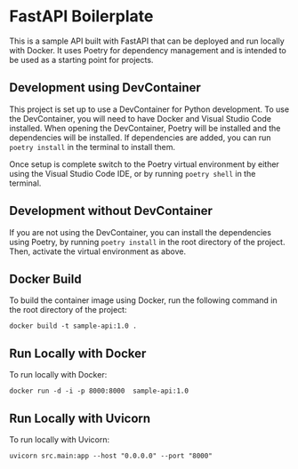 # FastAPI Boilerplate

This is a sample API built with FastAPI that can be deployed and run locally with Docker. It uses Poetry for dependency management and is intended to be used as a starting point for projects.

## Development using DevContainer

This project is set up to use a DevContainer for Python development. To use the DevContainer, you will need to have Docker and Visual Studio Code installed. When opening the DevContainer, Poetry will be installed and the dependencies will be installed. If dependencies are added, you can run `poetry install` in the terminal to install them.

Once setup is complete switch to the Poetry virtual environment by either using the Visual Studio Code IDE, or by running `poetry shell` in the terminal.

## Development without DevContainer

If you are not using the DevContainer, you can install the dependencies using Poetry, by running `poetry install` in the root directory of the project. Then, activate the virtual environment as above.

## Docker Build

To build the container image using Docker, run the following command in the root directory of the project:

`docker build -t sample-api:1.0 .`

## Run Locally with Docker

To run locally with Docker:

`docker run -d -i -p 8000:8000  sample-api:1.0`

## Run Locally with Uvicorn

To run locally with Uvicorn:

`uvicorn src.main:app --host "0.0.0.0" --port "8000"`
